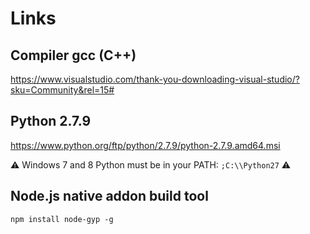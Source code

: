# Links

## Compiler gcc (C++)

https://www.visualstudio.com/thank-you-downloading-visual-studio/?sku=Community&rel=15#

## Python 2.7.9

https://www.python.org/ftp/python/2.7.9/python-2.7.9.amd64.msi

:warning: Windows 7 and 8 Python must be in your PATH: `;C:\\Python27` :warning:

## Node.js native addon build tool

```
npm install node-gyp -g
```
